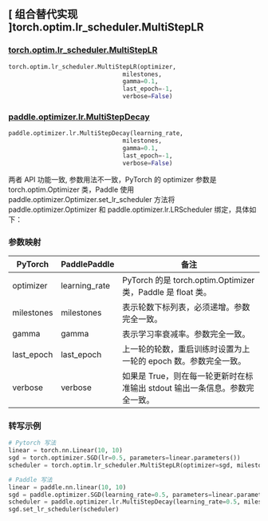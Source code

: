 ## [ 组合替代实现 ]torch.optim.lr_scheduler.MultiStepLR

### [torch.optim.lr_scheduler.MultiStepLR](https://pytorch.org/docs/stable/generated/torch.optim.lr_scheduler.MultiStepLR.html)

```python
torch.optim.lr_scheduler.MultiStepLR(optimizer,
                                milestones,
                                gamma=0.1,
                                last_epoch=-1,
                                verbose=False)
```

### [paddle.optimizer.lr.MultiStepDecay](https://www.paddlepaddle.org.cn/documentation/docs/zh/api/paddle/optimizer/lr/MultiStepDecay_cn.html)

```python
paddle.optimizer.lr.MultiStepDecay(learning_rate,
                                milestones,
                                gamma=0.1,
                                last_epoch=-1,
                                verbose=False)
```

两者 API 功能一致, 参数用法不一致，PyTorch 的 optimizer 参数是 torch.optim.Optimizer 类，Paddle 使用 paddle.optimizer.Optimizer.set_lr_scheduler 方法将 paddle.optimizer.Optimizer 和 paddle.optimizer.lr.LRScheduler 绑定，具体如下：

### 参数映射

| PyTorch | PaddlePaddle | 备注                                                                                       |
| ------- | ------------ | ------------------------------------------------------------------------------------------ |
| optimizer     | learning_rate       | PyTorch 的是 torch.optim.Optimizer 类，Paddle 是 float 类。 |
| milestones     | milestones       | 表示轮数下标列表，必须递增。参数完全一致。         |
| gamma     | gamma       | 表示学习率衰减率。参数完全一致。             |
| last_epoch     | last_epoch       | 上一轮的轮数，重启训练时设置为上一轮的 epoch 数。参数完全一致。       |
| verbose     | verbose       | 如果是 True，则在每一轮更新时在标准输出 stdout 输出一条信息。参数完全一致。  |

### 转写示例
```python
# Pytorch 写法
linear = torch.nn.Linear(10, 10)
sgd = torch.optimizer.SGD(lr=0.5, parameters=linear.parameters())
scheduler = torch.optim.lr_scheduler.MultiStepLR(optimizer=sgd, milestones=[2,4,6])

# Paddle 写法
linear = paddle.nn.linear(10, 10)
sgd = paddle.optimizer.SGD(learning_rate=0.5, parameters=linear.parameters())
scheduler = paddle.optimizer.lr.MultiStepDecay(learning_rate=0.5, milestones=[2,4,6])
sgd.set_lr_scheduler(scheduler)
```
